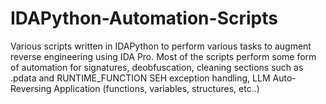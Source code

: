 # IDAPython-Automation-Scripts
Various scripts written in IDAPython to perform various tasks to augment reverse engineering using IDA Pro. Most of the scripts perform some form of automation for signatures, deobfuscation, cleaning sections such as .pdata and RUNTIME_FUNCTION SEH exception handling, LLM Auto-Reversing Application (functions, variables, structures, etc..)
